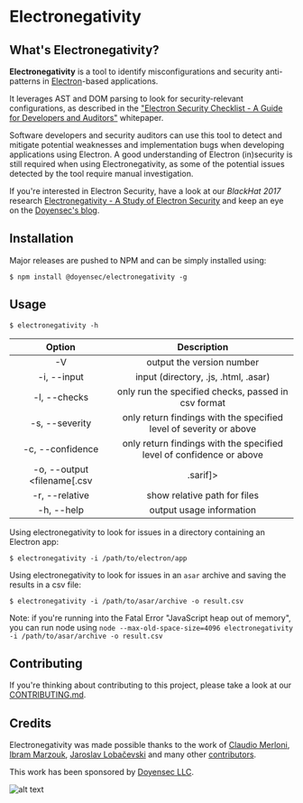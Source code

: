 # Electronegativity

## What's Electronegativity?

**Electronegativity** is a tool to identify misconfigurations and security anti-patterns in [Electron](https://electronjs.org/)-based applications.

It leverages AST and DOM parsing to look for security-relevant configurations, as described in the ["Electron Security Checklist - A Guide for Developers and Auditors"](https://doyensec.com/resources/us-17-Carettoni-Electronegativity-A-Study-Of-Electron-Security-wp.pdf) whitepaper.

Software developers and security auditors can use this tool to detect and mitigate potential weaknesses and implementation bugs when developing applications using Electron. A good understanding of Electron (in)security is still required when using Electronegativity, as some of the potential issues detected by the tool require manual investigation.

If you're interested in Electron Security, have a look at our *BlackHat 2017* research [Electronegativity - A Study of Electron Security](https://doyensec.com/resources/us-17-Carettoni-Electronegativity-A-Study-Of-Electron-Security.pdf) and keep an eye on the [Doyensec's blog](http://blog.doyensec.com).

## Installation

Major releases are pushed to NPM and can be simply installed using:

```
$ npm install @doyensec/electronegativity -g
```

## Usage

```
$ electronegativity -h
```

|    Option    |                 Description                       |
|:------------:|:-------------------------------------------------:|
| -V           | output the version number                         |
| -i, --input  | input (directory, .js, .html, .asar)               |
| -l, --checks | only run the specified checks, passed in csv format |
| -s, --severity | only return findings with the specified level of severity or above |
| -c, --confidence | only return findings with the specified level of confidence or above |
| -o, --output <filename[.csv | .sarif]> | save the results to a file in csv or sarif format |
| -r, --relative | show relative path for files |
| -h, --help   | output usage information                          |


Using electronegativity to look for issues in a directory containing an Electron app:
```
$ electronegativity -i /path/to/electron/app
```

Using electronegativity to look for issues in an `asar` archive and saving the results in a csv file:
```
$ electronegativity -i /path/to/asar/archive -o result.csv
```

Note: if you're running into the Fatal Error "JavaScript heap out of memory", you can run node using ```node --max-old-space-size=4096 electronegativity -i /path/to/asar/archive -o result.csv```

## Contributing

If you're thinking about contributing to this project, please take a look at our [CONTRIBUTING.md](https://github.com/doyensec/electronegativity/blob/master/CONTRIBUTING.md).

## Credits

Electronegativity was made possible thanks to the work of [Claudio Merloni](https://github.com/p4p3r), [Ibram Marzouk](https://github.com/0xibram), [Jaroslav Lobačevski](https://github.com/JarLob) and many other [contributors](https://github.com/doyensec/electronegativity/graphs/contributors).

This work has been sponsored by [Doyensec LLC](https://www.doyensec.com).

![alt text](https://doyensec.com/images/logo.svg "Doyensec Logo")

